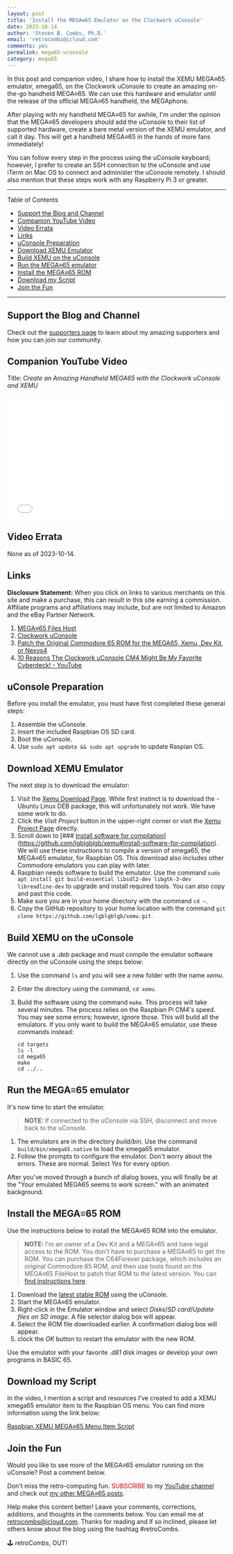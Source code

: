 ```yaml
---
layout: post
title: 'Install the MEGA≡65 Emulator on the Clockwork uConsole'
date: 2023-10-14
author: 'Steven B. Combs, Ph.D.'
email: 'retrocombs@icloud.com'
comments: yes
permalink: mega65-uconsole
category: mega65
---
```


In this post and companion video, I share how to install the XEMU MEGA≡65 emulator, xmega65, on the Clockwork uConsole to create an amazing on-the-go handheld MEGA≡65. We can use this hardware and emulator until the release of the official MEGA≡65 handheld, the MEGAphone.

After playing with my handheld MEGA≡65 for awhile, I'm under the opinion that the MEGA≡65 developers should add the uConsole to their list of supported hardware, create a bare metal version of the XEMU emulator, and call it day. This will get a handheld MEGA≡65 in the hands of more fans immediately!

You can follow every step in the process using the uConsole keyboard; however, I prefer to create an SSH connection to the uConsole and use iTerm on Mac OS to connect and administer the uConsole remotely. I should also mention that these steps work with any Raspberry Pi 3 or greater.

----

 Table of Contents

- [Support the Blog and Channel](#support-the-blog-and-channel)
- [Companion YouTube Video](#companion-youtube-video)
- [Video Errata](#video-errata)
- [Links](#links)
- [uConsole Preparation](#uconsole-preparation)
- [Download XEMU Emulator](#download-xemu-emulator)
- [Build XEMU on the uConsole](#build-xemu-on-the-uconsole)
- [Run the MEGA≡65 emulator](#run-the-mega65-emulator)
- [Install the MEGA≡65 ROM](#install-the-mega65-rom)
- [Download my Script](#download-my-script)
- [Join the Fun](#join-the-fun)

----

## Support the Blog and Channel

Check out the [supporters page](/supporters) to learn about my amazing supporters and how you can join our community.

## Companion YouTube Video

Title: _Create an Amazing Handheld MEGA65 with the Clockwork uConsole and XEMU_

<div style="position:relative;padding-top:56.25%;"><p><iframe src="[link](https://www.youtube.com/embed/Bm4YtKuqk9g?si=VJKbl_U25BfOeJkA)" frameborder="0" allowfullscreen="true" mozallowfullscreen="true" webkitallowfullscreen="true" style="position:absolute;top:0;left:0;width:100%;height:100%;"></iframe></p></div>

## Video Errata

None as of 2023-10-14.

## Links

**Disclosure Statement:** When you click on links to various merchants on this site and make a purchase, this can result in this site earning a commission. Affiliate programs and affiliations may include, but are not limited to Amazon and the eBay Partner Network.

1. [MEGA≡65 Files Host](https://files.mega65.org)
2. [Clockwork uConsole](https://www.clockworkpi.com/uconsole)
3. [Patch the Original Commodore 65 ROM for the MEGA65, Xemu, Dev Kit, or Nexys4](https://retrocombs.com/patch-c65-rom)
4. [10 Reasons The Clockwork uConsole CM4 Might Be My Favorite Cyberdeck! - YouTube](https://www.youtube.com/watch?v=pNG8KqZs_Fg)

## uConsole Preparation
Before you install the emulator, you must have first completed these general steps:

1. Assemble the uConsole.
2. Insert the included Raspbian OS SD card.
3. Boot the uConsole.
4. Use `sudo apt update && sudo apt upgrade` to update Raspian OS.

## Download XEMU Emulator
The next step is to download the emulator:

1. Visit the [Xemu Download Page](https://github.lgb.hu/xemu/). While first instinct is to download the - Ubuntu Linux DEB package, this will unfortunately not work. We have some work to do.
2. Click the *Visit Project* button in the upper-right corner or visit the [Xemu Project Page](https://github.com/lgblgblgb/xemu) directly.
3. Scroll down to [### [Install software for compilation](https://github.com/lgblgblgb/xemu#install-software-for-compilation)](https://github.com/lgblgblgb/xemu#install-software-for-compilation). We will use these instructions to compile a version of xmega65, the MEGA≡65 emulator, for Raspbian OS. This download also includes other Commodore emulators you can play with later.
4. Raspbian needs software to build the emulator. Use the command `sudo apt install git build-essential libsdl2-dev libgtk-3-dev libreadline-dev` to upgrade and install required tools. You can also copy and past this code.
5. Make sure you are in your home directory with the command `cd ~`.
6. Copy the GitHub repository to your home location with the command `git clone https://github.com/lgblgblgb/xemu.git`.

## Build XEMU on the uConsole
We cannot use a *.deb* package and must compile the emulator software directly on the uConsole using the steps below:

1. Use the command `ls` and you will see a new folder with the name *xemu*.
2. Enter the directory using the command, `cd xemu`.
3. Build the software using the command `make`. This process will take several minutes. The process relies on the Raspbian Pi CM4's speed. You may see some errors; however, ignore those. This will build all the emulators. If you only want to build the MEGA≡65 emulator, use these commands instead:

   ```
   cd targets
   ls -l
   cd mega65
   make
   cd ../..
   ```

## Run the MEGA≡65 emulator
It's now time to start the emulator.

> **NOTE:** If connected to the uConsole via SSH, disconnect and move back to the uConsole.

1. The emulators are in the directory *build/bin*. Use the command `build/bin/xmega65.native` to load the xmega65 emulator.
2. Follow the prompts to configure the emulator. Don't worry about the errors. These are normal. Select _Yes_ for every option.

After you've moved through a bunch of dialog boxes, you will finally be at the "Your emulated MEGA65 seems to work screen." with an animated background.

## Install the MEGA≡65 ROM
Use the instructions below to install the MEGA≡65 ROM into the emulator.

> **NOTE:** I'm an owner of a Dev Kit and a MEGA≡65 and have legal access to the ROM. You don't have to purchase a MEGA≡65 to get the ROM. You can purchase the C64Forever package, which includes an original Commodore 65 ROM, and then use tools found on the MEGA≡65 FileHost to patch that ROM to the latest version. You can [find instructions here](https://retrocombs.com/patch-c65-rom).

1. Download the [latest stable ROM](https://files.mega65.org?id=54e69439-f25e-4124-8c78-22ea7ddc0f1c) using the uConsole.
2. Start the MEGA≡65 emulator.
3. Right-click in the Emulator window and select *Disks*/*SD card*/*Update files on SD image*. A file selector dialog box will appear.
4. Select the ROM file downloaded earlier. A confirmation dialog box will appear.
5. clock the *OK* button to restart the emulator with the new ROM.

Use the emulator with your favorite *.d81* disk images or develop your own programs in BASIC 65.

## Download my Script

In the video, I mention a script and resources I've created to add a XEMU xmega65 emulator item to the Raspbian OS menu. You can find more information using the link below:

[Raspbian XEMU MEGA≡65 Menu Item Script](https://www.buymeacoffee.com/retrocombs/e/171496)

## Join the Fun

Would you like to see more of the MEGA≡65 emulator running on the uConsole? Post a comment below.

Don't miss the retro-computing fun. <font color="red">SUBSCRIBE</font> to my [YouTube channel](https://www.youtube.com/stevencombs) and check out [my other MEGA≡65 posts](https://www.retrocombs.com/mega65).

Help make this content better! Leave your comments, corrections, additions, and thoughts in the comments below. You can email me at [retrocombs@icloud.com](mailto:retrocombs@icloud.com). Thanks for reading and if so inclined, please let others know about the blog using the hashtag #retroCombs.

🕹️ retroCombs, OUT!